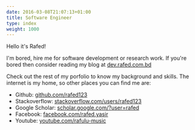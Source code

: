 ```yaml
---
date: 2016-03-08T21:07:13+01:00
title: Software Engineer
type: index
weight: 1000
---
```


Hello it's Rafed!

I'm bored, hire me for software development or research work. If you're bored then consider reading my blog at [dev.rafed.com.bd](https://dev.rafed.com.bd)

Check out the rest of my porfolio to know my background and skills. The internet is my home, so other places you can find me are:

- Github: [github.com/rafed123](https://github.com/rafed123)
- Stackoverflow: [stackoverflow.com/users/rafed123](https://stackoverflow.com/users/5761286/rafed-muhammad-yasir)
- Google Scholar: [scholar.google.com/?user=rafed](https://scholar.google.com/citations?user=dX3t-oUAAAAJ&hl=en)
- Facebook: [facebook.com/rafed.yasir](https://www.facebook.com/rafed.yasir)
- Youtube: [youtube.com/rafulu-music](https://www.youtube.com/channel/UCm06Y0e-rYROhZ76-GLtYTQ)